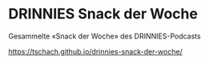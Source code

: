 # DRINNIES Snack der Woche
Gesammelte «Snack der Woche» des DRINNIES-Podcasts

https://tschach.github.io/drinnies-snack-der-woche/
